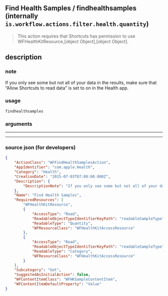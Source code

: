 
## Find Health Samples / findhealthsamples (internally `is.workflow.actions.filter.health.quantity`)

> This action requires that Shortcuts has permission to use WFHealthKitResource,[object Object],[object Object].


## description

### note

If you only see some but not all of your data in the results, make sure that “Allow Shortcuts to read data” is set to on in the Health app.


### usage
```
findhealthsamples 
```

### arguments

---



---

### source json (for developers)

```json
{
	"ActionClass": "WFFindHealthSamplesAction",
	"AppIdentifier": "com.apple.Health",
	"Category": "Health",
	"CreationDate": "2015-07-03T07:00:00.000Z",
	"Description": {
		"DescriptionNote": "If you only see some but not all of your data in the results, make sure that “Allow Shortcuts to read data” is set to on in the Health app."
	},
	"Name": "Find Health Samples",
	"RequiredResources": [
		"WFHealthKitResource",
		{
			"AccessType": "Read",
			"ReadableObjectTypeIdentifierKeyPath": "readableSampleType",
			"ReadableType": "Quantity",
			"WFResourceClass": "WFHealthKitAccessResource"
		},
		{
			"AccessType": "Read",
			"ReadableObjectTypeIdentifierKeyPath": "readableSampleType",
			"ReadableType": "Category",
			"WFResourceClass": "WFHealthKitAccessResource"
		}
	],
	"Subcategory": "Get",
	"SuggestedAsInitialAction": false,
	"WFContentItemClass": "WFHKSampleContentItem",
	"WFContentItemDefaultProperty": "Value"
}
```
